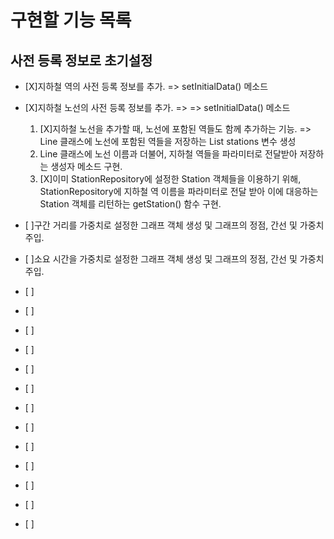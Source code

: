 # 구현할 기능 목록

## 사전 등록 정보로 초기설정
- \[X]지하철 역의 사전 등록 정보를 추가. => setInitialData() 메소드
- \[X]지하철 노선의 사전 등록 정보를 추가. => => setInitialData() 메소드
  1. \[X]지하철 노선을 추가할 때, 노선에 포함된 역들도 함께 추가하는 기능. 
  => Line 클래스에 노선에 포함된 역들을 저장하는 List<Station> stations 변수 생성
  2. Line 클래스에 노선 이름과 더불어, 지하철 역들을 파라미터로 전달받아 저장하는 생성자 메소드 구현.
  3. \[X]이미 StationRepository에 설정한 Station 객체들을 이용하기 위해,  
StationRepository에 지하철 역 이름을 파라미터로 전달 받아 이에 대응하는 Station 객체를 리턴하는 getStation() 함수 구현.


- \[ ]구간 거리를 가중치로 설정한 그래프 객체 생성 및 그래프의 정점, 간선 및 가중치 주입.
- \[ ]소요 시간을 가중치로 설정한 그래프 객체 생성 및 그래프의 정점, 간선 및 가중치 주입.

- \[ ]

- \[ ]
- \[ ]
- \[ ]
- \[ ]
- \[ ]
- \[ ]
- \[ ]
- \[ ]
- \[ ]
- \[ ]
- \[ ]
- \[ ]
